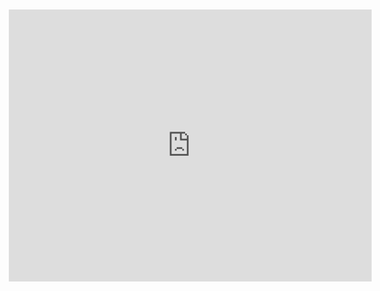 <div style="width: 640px; height: 480px; margin: 10px; position: relative;"><iframe allowfullscreen frameborder="0" style="width:640px; height:480px" src="https://www.lucidchart.com/documents/embeddedchart/eba94730-ec87-435a-aafd-1380cf4b57c2" id="cHGOa3adiF89"></iframe></div>
